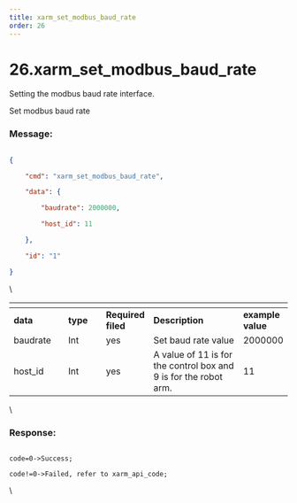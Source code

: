 ```yaml
---
title: xarm_set_modbus_baud_rate
order: 26
---
```

# 26.xarm\_set\_modbus\_baud\_rate


Setting the modbus baud rate interface.

Set modbus baud rate
 




### Message:  



```json

{

    "cmd": "xarm_set_modbus_baud_rate",

    "data": {

        "baudrate": 2000000,

        "host_id": 11

    },

    "id": "1"

}

```



\













<table data-header-hidden><thead><tr><th width="124"></th><th width="99"></th><th width="68"></th><th width="300"></th><th></th></tr></thead><tbody><tr><td><strong>data</strong></td><td><strong>type</strong></td><td><strong>Required filed</strong></td><td><strong>Description</strong></td><td><strong>example value</strong></td></tr><tr><td>baudrate</td><td>Int</td><td>yes</td><td>Set baud rate value</td><td>2000000</td></tr><tr><td>host_id</td><td>Int</td><td>yes</td><td>A value of 11 is for the control box and 9 is for the robot arm.</td><td>11</td></tr></tbody></table>



\





### Response:     



```

code=0->Success;

code!=0->Failed, refer to xarm_api_code;

```



\










